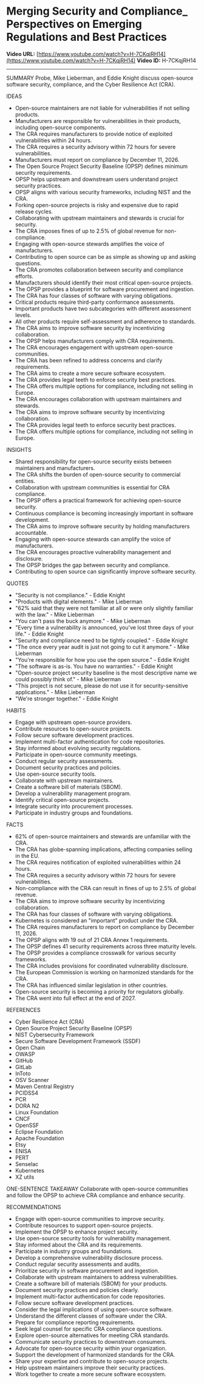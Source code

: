 # Merging Security and Compliance_ Perspectives on Emerging Regulations and Best Practices

**Video URL:** [https://www.youtube.com/watch?v=H-7CKqjRH14](https://www.youtube.com/watch?v=H-7CKqjRH14)
**Video ID:** H-7CKqjRH14

---

SUMMARY
Probe, Mike Lieberman, and Eddie Knight discuss open-source software security, compliance, and the Cyber Resilience Act (CRA).

IDEAS
* Open-source maintainers are not liable for vulnerabilities if not selling products.
* Manufacturers are responsible for vulnerabilities in their products, including open-source components.
* The CRA requires manufacturers to provide notice of exploited vulnerabilities within 24 hours.
* The CRA requires a security advisory within 72 hours for severe vulnerabilities.
* Manufacturers must report on compliance by December 11, 2026.
* The Open Source Project Security Baseline (OPSP) defines minimum security requirements.
* OPSP helps upstream and downstream users understand project security practices.
* OPSP aligns with various security frameworks, including NIST and the CRA.
* Forking open-source projects is risky and expensive due to rapid release cycles.
* Collaborating with upstream maintainers and stewards is crucial for security.
* The CRA imposes fines of up to 2.5% of global revenue for non-compliance.
* Engaging with open-source stewards amplifies the voice of manufacturers.
* Contributing to open source can be as simple as showing up and asking questions.
* The CRA promotes collaboration between security and compliance efforts.
* Manufacturers should identify their most critical open-source projects.
* The OPSP provides a blueprint for software procurement and ingestion.
* The CRA has four classes of software with varying obligations.
* Critical products require third-party conformance assessments.
* Important products have two subcategories with different assessment levels.
* All other products require self-assessment and adherence to standards.
* The CRA aims to improve software security by incentivizing collaboration.
* The OPSP helps manufacturers comply with CRA requirements.
* The CRA encourages engagement with upstream open-source communities.
* The CRA has been refined to address concerns and clarify requirements.
* The CRA aims to create a more secure software ecosystem.
* The CRA provides legal teeth to enforce security best practices.
* The CRA offers multiple options for compliance, including not selling in Europe.
* The CRA encourages collaboration with upstream maintainers and stewards.
* The CRA aims to improve software security by incentivizing collaboration.
* The CRA provides legal teeth to enforce security best practices.
* The CRA offers multiple options for compliance, including not selling in Europe.

INSIGHTS
* Shared responsibility for open-source security exists between maintainers and manufacturers.
* The CRA shifts the burden of open-source security to commercial entities.
* Collaboration with upstream communities is essential for CRA compliance.
* The OPSP offers a practical framework for achieving open-source security.
* Continuous compliance is becoming increasingly important in software development.
* The CRA aims to improve software security by holding manufacturers accountable.
* Engaging with open-source stewards can amplify the voice of manufacturers.
* The CRA encourages proactive vulnerability management and disclosure.
* The OPSP bridges the gap between security and compliance.
* Contributing to open source can significantly improve software security.

QUOTES
* "Security is not compliance." - Eddie Knight
* "Products with digital elements." - Mike Lieberman
* "62% said that they were not familiar at all or were only slightly familiar with the law." - Mike Lieberman
* "You can't pass the buck anymore." - Mike Lieberman
* "Every time a vulnerability is announced, you've lost three days of your life." - Eddie Knight
* "Security and compliance need to be tightly coupled." - Eddie Knight
* "The once every year audit is just not going to cut it anymore." - Mike Lieberman
* "You're responsible for how you use the open source." - Eddie Knight
* "The software is as-is. You have no warranties." - Eddie Knight
* "Open-source project security baseline is the most descriptive name we could possibly think of." - Mike Lieberman
* "This project is not secure, please do not use it for security-sensitive applications." - Mike Lieberman
* "We're stronger together." - Eddie Knight

HABITS
* Engage with upstream open-source providers.
* Contribute resources to open-source projects.
* Follow secure software development practices.
* Implement multi-factor authentication for code repositories.
* Stay informed about evolving security regulations.
* Participate in open-source community meetings.
* Conduct regular security assessments.
* Document security practices and policies.
* Use open-source security tools.
* Collaborate with upstream maintainers.
* Create a software bill of materials (SBOM).
* Develop a vulnerability management program.
* Identify critical open-source projects.
* Integrate security into procurement processes.
* Participate in industry groups and foundations.

FACTS
* 62% of open-source maintainers and stewards are unfamiliar with the CRA.
* The CRA has globe-spanning implications, affecting companies selling in the EU.
* The CRA requires notification of exploited vulnerabilities within 24 hours.
* The CRA requires a security advisory within 72 hours for severe vulnerabilities.
* Non-compliance with the CRA can result in fines of up to 2.5% of global revenue.
* The CRA aims to improve software security by incentivizing collaboration.
* The CRA has four classes of software with varying obligations.
* Kubernetes is considered an "important" product under the CRA.
* The CRA requires manufacturers to report on compliance by December 11, 2026.
* The OPSP aligns with 19 out of 21 CRA Annex 1 requirements.
* The OPSP defines 41 security requirements across three maturity levels.
* The OPSP provides a compliance crosswalk for various security frameworks.
* The CRA includes provisions for coordinated vulnerability disclosure.
* The European Commission is working on harmonized standards for the CRA.
* The CRA has influenced similar legislation in other countries.
* Open-source security is becoming a priority for regulators globally.
* The CRA went into full effect at the end of 2027.

REFERENCES
* Cyber Resilience Act (CRA)
* Open Source Project Security Baseline (OPSP)
* NIST Cybersecurity Framework
* Secure Software Development Framework (SSDF)
* Open Chain
* OWASP
* GitHub
* GitLab
* InToto
* OSV Scanner
* Maven Central Registry
* PCIDSS4
* PCR
* DORA N2
* Linux Foundation
* CNCF
* OpenSSF
* Eclipse Foundation
* Apache Foundation
* Etsy
* ENISA
* PERT
* Senselac
* Kubernetes
* XZ utils

ONE-SENTENCE TAKEAWAY
Collaborate with open-source communities and follow the OPSP to achieve CRA compliance and enhance security.

RECOMMENDATIONS
* Engage with open-source communities to improve security.
* Contribute resources to support open-source projects.
* Implement the OPSP to enhance project security.
* Use open-source security tools for vulnerability management.
* Stay informed about the CRA and its requirements.
* Participate in industry groups and foundations.
* Develop a comprehensive vulnerability disclosure process.
* Conduct regular security assessments and audits.
* Prioritize security in software procurement and ingestion.
* Collaborate with upstream maintainers to address vulnerabilities.
* Create a software bill of materials (SBOM) for your products.
* Document security practices and policies clearly.
* Implement multi-factor authentication for code repositories.
* Follow secure software development practices.
* Consider the legal implications of using open-source software.
* Understand the different classes of software under the CRA.
* Prepare for compliance reporting requirements.
* Seek legal counsel for specific CRA compliance questions.
* Explore open-source alternatives for meeting CRA standards.
* Communicate security practices to downstream consumers.
* Advocate for open-source security within your organization.
* Support the development of harmonized standards for the CRA.
* Share your expertise and contribute to open-source projects.
* Help upstream maintainers improve their security practices.
* Work together to create a more secure software ecosystem.
